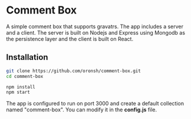 # Comment Box
A simple comment box that supports gravatrs.
The app includes a server and a client.
The server is built on Nodejs and Express using Mongodb as the persistence layer and the client is built on React.

## Installation

```bash
git clone https://github.com/oronsh/comment-box.git
cd comment-box

npm install
npm start
```

The app is configured to run on port 3000 and create a default collection named "comment-box".
You can modify it in the **config.js** file.